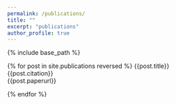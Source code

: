 ```yaml
---
permalink: /publications/
title: ""
excerpt: "publications"
author_profile: true
---
```



{% include base_path %}

{% for post in site.publications reversed %}
{{post.title}}
<br>
{{post.citation}}
<br>
{{post.paperurl}}


{% endfor %}


 



